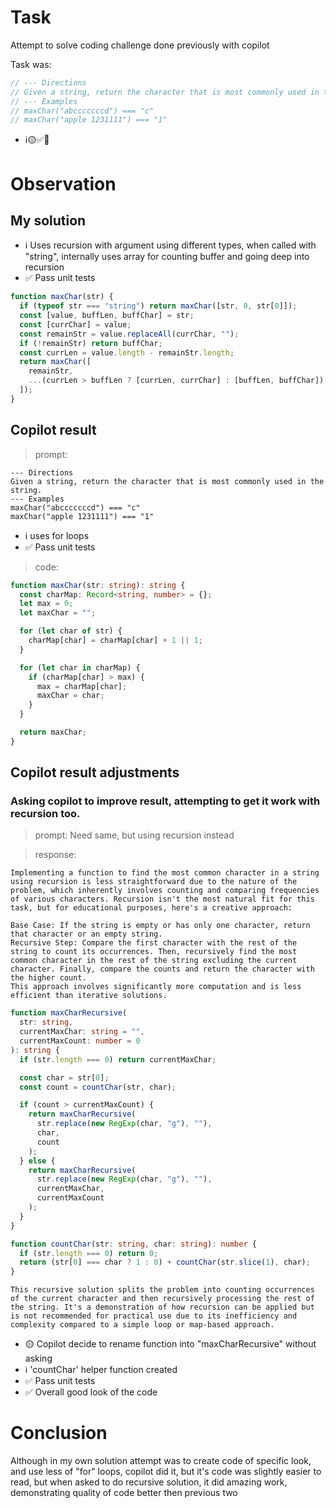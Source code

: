 # Task

Attempt to solve coding challenge done previously with copilot

Task was:

```typescript
// --- Directions
// Given a string, return the character that is most commonly used in the string.
// --- Examples
// maxChar("abcccccccd") === "c"
// maxChar("apple 1231111") === "1"
```

- ℹ️🟡✅🔴

# Observation

## My solution

- ℹ️ Uses recursion with argument using different types, when called with "string", internally uses array for counting buffer and going deep into recursion
- ✅ Pass unit tests

```typescript
function maxChar(str) {
  if (typeof str === "string") return maxChar([str, 0, str[0]]);
  const [value, buffLen, buffChar] = str;
  const [currChar] = value;
  const remainStr = value.replaceAll(currChar, "");
  if (!remainStr) return buffChar;
  const currLen = value.length - remainStr.length;
  return maxChar([
    remainStr,
    ...(currLen > buffLen ? [currLen, currChar] : [buffLen, buffChar]),
  ]);
}
```

## Copilot result

> prompt:

```text
--- Directions
Given a string, return the character that is most commonly used in the string.
--- Examples
maxChar("abcccccccd") === "c"
maxChar("apple 1231111") === "1"
```

- ℹ️ uses for loops
- ✅ Pass unit tests

> code:

```typescript
function maxChar(str: string): string {
  const charMap: Record<string, number> = {};
  let max = 0;
  let maxChar = "";

  for (let char of str) {
    charMap[char] = charMap[char] + 1 || 1;
  }

  for (let char in charMap) {
    if (charMap[char] > max) {
      max = charMap[char];
      maxChar = char;
    }
  }

  return maxChar;
}
```

## Copilot result adjustments

### Asking copilot to improve result, attempting to get it work with recursion too.

> prompt: Need same, but using recursion instead

> response:

```text
Implementing a function to find the most common character in a string using recursion is less straightforward due to the nature of the problem, which inherently involves counting and comparing frequencies of various characters. Recursion isn't the most natural fit for this task, but for educational purposes, here's a creative approach:

Base Case: If the string is empty or has only one character, return that character or an empty string.
Recursive Step: Compare the first character with the rest of the string to count its occurrences. Then, recursively find the most common character in the rest of the string excluding the current character. Finally, compare the counts and return the character with the higher count.
This approach involves significantly more computation and is less efficient than iterative solutions.
```

```typescript
function maxCharRecursive(
  str: string,
  currentMaxChar: string = "",
  currentMaxCount: number = 0
): string {
  if (str.length === 0) return currentMaxChar;

  const char = str[0];
  const count = countChar(str, char);

  if (count > currentMaxCount) {
    return maxCharRecursive(
      str.replace(new RegExp(char, "g"), ""),
      char,
      count
    );
  } else {
    return maxCharRecursive(
      str.replace(new RegExp(char, "g"), ""),
      currentMaxChar,
      currentMaxCount
    );
  }
}

function countChar(str: string, char: string): number {
  if (str.length === 0) return 0;
  return (str[0] === char ? 1 : 0) + countChar(str.slice(1), char);
}
```

```text
This recursive solution splits the problem into counting occurrences of the current character and then recursively processing the rest of the string. It's a demonstration of how recursion can be applied but is not recommended for practical use due to its inefficiency and complexity compared to a simple loop or map-based approach.
```

- 🟡 Copilot decide to rename function into "maxCharRecursive" without asking
- ℹ️ 'countChar' helper function created
- ✅ Pass unit tests
- ✅ Overall good look of the code

# Conclusion

Although in my own solution attempt was to create code of specific look, and use less of "for" loops, copilot did it, but it's code was slightly easier to read, but when asked to do recursive solution, it did amazing work, demonstrating quality of code better then previous two
